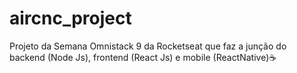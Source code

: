 # aircnc_project
Projeto da Semana Omnistack 9 da Rocketseat que faz a junção do backend (Node Js), frontend (React Js) e mobile (ReactNative)☕ 
